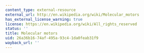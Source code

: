 ```yaml
---
content_type: external-resource
external_url: http://en.wikipedia.org/wiki/Molecular_motors
has_external_license_warning: true
license: https://en.wikipedia.org/wiki/All_rights_reserved
status: ''
title: Molecular motors
uid: 26a36b16-74af-495a-93c4-1da0feab31f9
wayback_url: ''
---
```

